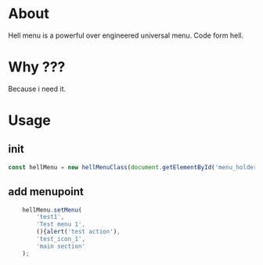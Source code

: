 # About

Hell menu is a powerful over engineered universal menu. Code form hell.

# Why ???

Because i need it.

# Usage

## init

```javascript
const hellMenu = new hellMenuClass(document.getElementById('menu_holder'));

```

## add menupoint 

```javascript
    hellMenu.setMenu(
        'test1',
        'Test menu 1',
        (){alert('test action'),
        'test_icon_1',
        'main section'
    );

```
